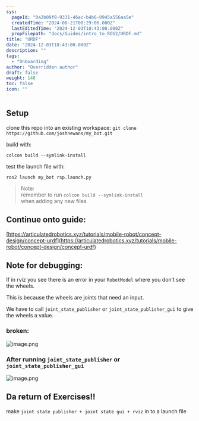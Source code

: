 ```yaml
---
sys:
  pageId: "0a2b09f8-9331-46ac-b4b6-0945a556aa5e"
  createdTime: "2024-08-21T00:29:00.000Z"
  lastEditedTime: "2024-12-03T18:43:00.000Z"
  propFilepath: "docs/Guides/intro_to_ROS2/URDF.md"
title: "URDF"
date: "2024-12-03T18:43:00.000Z"
description: ""
tags:
  - "Onboarding"
author: "Overridden author"
draft: false
weight: 148
toc: false
icon: ""
---
```


## Setup

clone this repo into an existing workspace:
`git clone https://github.com/joshnewans/my_bot.git`

build with:

`colcon build --symlink-install`

test the launch file with:

`ros2 launch my_bot rsp.launch.py`

> Note:  
> remember to run `colcon build --symlink-install`  
> when adding any new files

## Continue onto guide:

[https://articulatedrobotics.xyz/tutorials/mobile-robot/concept-design/concept-urdf](https://articulatedrobotics.xyz/tutorials/mobile-robot/concept-design/concept-urdf)

## Note for debugging:

If in rviz you see there is an error in your `RobotModel` where you don’t see the wheels.

This is because the wheels are joints that need an input. 

We have to call `joint_state_publisher` or `joint_state_publisher_gui` to give the wheels a value.

### broken:

![image.png](https://prod-files-secure.s3.us-west-2.amazonaws.com/d518164a-d88e-44d1-a4ee-3adb3bd8bce0/96a1d089-1f17-4dbf-8563-f2aef56a4d37/image.png?X-Amz-Algorithm=AWS4-HMAC-SHA256&X-Amz-Content-Sha256=UNSIGNED-PAYLOAD&X-Amz-Credential=ASIAZI2LB466WSLKFVOX%2F20250225%2Fus-west-2%2Fs3%2Faws4_request&X-Amz-Date=20250225T121424Z&X-Amz-Expires=3600&X-Amz-Security-Token=IQoJb3JpZ2luX2VjEAwaCXVzLXdlc3QtMiJGMEQCICRpi6QRwKvflcW39BA9TcNST0%2FoDwJE8R1W0vt3PXN5AiBpYyZz4U7XwXpu%2FreaYlnY%2FBvZgmnkzk2%2BCZl1O14vGyr%2FAwhFEAAaDDYzNzQyMzE4MzgwNSIMMEhq5m45QkDtVNgyKtwD4cc2yVzxPExL8dHN8ErjyqaZWmduQ9S2gnoCRt%2ByGB4gzzRNiwWxnfCpDcVvRPjx4JUeWXpY1%2F7jf%2Bk3m2Bx%2B4ZRMvu6S2xD5NUn9mNZG0DzRh1Fn04BRtck2ZBA7NHDTc36WN4d%2BDwMXB92VNeJITKArS4%2BDqIsGvs8OlbpRqoE2P4ZLDbEzrdEoadk3ph6hxvsdAqFmKkF9u%2FGNXBBwiyYE6ZZpHB661NKfbBHpntnbE9VNX6caw1d9Ti%2Bq63%2BzhhIi%2BuOfKYYacQpISfyT7dWxbTKaSrn1SVj6lqSBBB9yj6gqc%2BIfUaH45EujQUHLPa%2FTZO3BGkQcaDmNScw17sVUMyk1d0nkqnZ%2FKszFbIq%2BXilXFD%2BAlAnI%2F0qIyo4wsF7RRfgsprT9ZrWnhP4efXIT3S1wkTP5fL%2F%2BqAVwZrOYu7vH4q8emsd7IT8hu9fNbJbFL7WZdLrU%2BzFlkmS1C6duTTY1iQFZrdnqcA3l5lQY3K9uHkej0mMilm%2FGq1oip616VNPRR4tiSqhN1qG%2FeGRBVp5TRgvYR50wrGy0HQe5uzvD%2BTpzN1kmQebiidsycslc1mBQKf8cj26y9%2BVOwCjL6FU6q7gV7MrhGQCEdbjuyfmupd5iN1U1DowqNz2vQY6pgGF0cwiyy4txQ4lWupA%2B7Olul8rhChQQGlnr9MdntukHJZgqtOQJSOY8f%2B7bl5P%2B7pCGuTynLVpQ8uLNGDqPH%2BzzpDSjp2JCT6w3EQrkwA2Eyp7T8QS79OTLCgGoDOqEx4XkWuO%2Fcx05zeWqFE7pHILTHt5dH%2F7aFK%2BzFfaN1fuLivAMQCJ0OrC4YEM9Cmq%2BvybUpijKsOR5p9iEZK9MEfvxcVSfqga&X-Amz-Signature=a4e13fb5973f519c732772fe64e8a882e84a920f1a1ca83960d028f34b813b0f&X-Amz-SignedHeaders=host&x-id=GetObject)

### After running `joint_state_publisher` or `joint_state_publisher_gui`

![image.png](https://prod-files-secure.s3.us-west-2.amazonaws.com/d518164a-d88e-44d1-a4ee-3adb3bd8bce0/130c99c7-1b0b-4031-9953-844fc3950ff4/image.png?X-Amz-Algorithm=AWS4-HMAC-SHA256&X-Amz-Content-Sha256=UNSIGNED-PAYLOAD&X-Amz-Credential=ASIAZI2LB466WSLKFVOX%2F20250225%2Fus-west-2%2Fs3%2Faws4_request&X-Amz-Date=20250225T121424Z&X-Amz-Expires=3600&X-Amz-Security-Token=IQoJb3JpZ2luX2VjEAwaCXVzLXdlc3QtMiJGMEQCICRpi6QRwKvflcW39BA9TcNST0%2FoDwJE8R1W0vt3PXN5AiBpYyZz4U7XwXpu%2FreaYlnY%2FBvZgmnkzk2%2BCZl1O14vGyr%2FAwhFEAAaDDYzNzQyMzE4MzgwNSIMMEhq5m45QkDtVNgyKtwD4cc2yVzxPExL8dHN8ErjyqaZWmduQ9S2gnoCRt%2ByGB4gzzRNiwWxnfCpDcVvRPjx4JUeWXpY1%2F7jf%2Bk3m2Bx%2B4ZRMvu6S2xD5NUn9mNZG0DzRh1Fn04BRtck2ZBA7NHDTc36WN4d%2BDwMXB92VNeJITKArS4%2BDqIsGvs8OlbpRqoE2P4ZLDbEzrdEoadk3ph6hxvsdAqFmKkF9u%2FGNXBBwiyYE6ZZpHB661NKfbBHpntnbE9VNX6caw1d9Ti%2Bq63%2BzhhIi%2BuOfKYYacQpISfyT7dWxbTKaSrn1SVj6lqSBBB9yj6gqc%2BIfUaH45EujQUHLPa%2FTZO3BGkQcaDmNScw17sVUMyk1d0nkqnZ%2FKszFbIq%2BXilXFD%2BAlAnI%2F0qIyo4wsF7RRfgsprT9ZrWnhP4efXIT3S1wkTP5fL%2F%2BqAVwZrOYu7vH4q8emsd7IT8hu9fNbJbFL7WZdLrU%2BzFlkmS1C6duTTY1iQFZrdnqcA3l5lQY3K9uHkej0mMilm%2FGq1oip616VNPRR4tiSqhN1qG%2FeGRBVp5TRgvYR50wrGy0HQe5uzvD%2BTpzN1kmQebiidsycslc1mBQKf8cj26y9%2BVOwCjL6FU6q7gV7MrhGQCEdbjuyfmupd5iN1U1DowqNz2vQY6pgGF0cwiyy4txQ4lWupA%2B7Olul8rhChQQGlnr9MdntukHJZgqtOQJSOY8f%2B7bl5P%2B7pCGuTynLVpQ8uLNGDqPH%2BzzpDSjp2JCT6w3EQrkwA2Eyp7T8QS79OTLCgGoDOqEx4XkWuO%2Fcx05zeWqFE7pHILTHt5dH%2F7aFK%2BzFfaN1fuLivAMQCJ0OrC4YEM9Cmq%2BvybUpijKsOR5p9iEZK9MEfvxcVSfqga&X-Amz-Signature=bf53cf48bacb3df36696306501ba8a0b1136dcb4c21e042e0918472c592e0772&X-Amz-SignedHeaders=host&x-id=GetObject)

## Da return of Exercises!!

make `joint state publisher + joint state gui + rviz` in to a launch file
